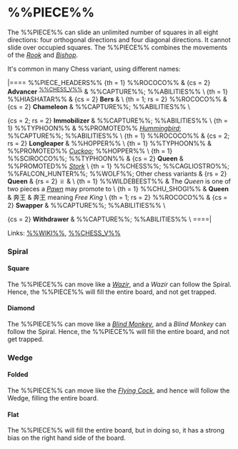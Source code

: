 # %%PIECE%%

The %%PIECE%% can slide an unlimited number of squares in all eight 
directions: four orthogonal directions and four diagonal directions.
It cannot slide over occupied squares. The %%PIECE%% combines the
movements of the [*Rook*](rook.html) and [*Bishop*](bishop.html).

It's common in many Chess variant, using different names:

|====
%%PIECE_HEADERS%%
  {th = 1}  %%ROCOCO%%
& {cs = 2}  **Advancer** <sup>[%%CHESS_V%%](#piece:advancer)</sup>
&           %%CAPTURE%%; %%ABILITIES%% \\
  {th = 1}  %%HIASHATAR%%
& {cs = 2}  **Bers**
&           \\
  {th = 1; rs = 2}  %%ROCOCO%%
& {cs = 2}  **Chameleon**
&           %%CAPTURE%%; %%ABILITIES%% \\
  
  {cs = 2; rs = 2}
            **Immobilizer**
&           %%CAPTURE%%; %%ABILITIES%% \\
  {th = 1}  %%TYPHOON%%
&           %%PROMOTED%% [*Hummingbird*](hummingbird.html);
            %%CAPTURE%%; %%ABILITIES%% \\
  {th = 1}  %%ROCOCO%%
& {cs = 2; rs = 2}
            **Longleaper**
&           %%HOPPER%% \\
  {th = 1}  %%TYPHOON%%
&           %%PROMOTED%% [*Cuckoo*](cuckoo.html); %%HOPPER%% \\
  {th = 1}  %%SCIROCCO%%; %%TYPHOON%%
& {cs = 2}  **Queen**
&           %%PROMOTED%% [*Stork*](alfil.html?piece=stork) \\
  {th = 1}  %%CHESS%%; %%CAGLIOSTRO%%; %%FALCON_HUNTER%%;
            %%WOLF%%; Other chess variants
& {rs = 2}  **Queen** & {rs = 2} &#x2655;
&           \\
  {th = 1}  %%WILDEBEEST%%
&           The *Queen* is one of two pieces a [*Pawn*](pawn.html)
            may promote to \\
  {th = 1}  %%CHU_SHOGI%%
&           **Queen** & &#x5954;&#x738B;
&           &#x5954;&#x738B; meaning *Free King* \\
  {th = 1; rs = 2}
            %%ROCOCO%%
& {cs = 2}  **Swapper**
&           %%CAPTURE%%; %%ABILITIES%% \\

  {cs = 2}  **Withdrawer**
&           %%CAPTURE%%; %%ABILITIES%% \\
====|
      
Links: [%%WIKI%%](#wiki:Queen_(chess)),
       [%%CHESS_V%%](#piece:queen)

### Spiral

#### Square

The %%PIECE%% can move like a [*Wazir*](wazir.html), and a *Wazir* 
can follow the Spiral. Hence, the %%PIECE%% will fill the entire board,
and not get trapped.

#### Diamond

The %%PIECE%% can move like a [*Blind Monkey*](blind_monkey.html),
and a *Blind Monkey* can follow the Spiral. Hence, the %%PIECE%%
will fill the entire board, and not get trapped.

### Wedge

#### Folded

The %%PIECE%% can move like the [*Flying Cock*](flying_cock.html), and
hence will follow the Wedge, filling the entire board.

#### Flat

The %%PIECE%% will fill the entire board, but in doing so, it has a 
strong bias on the right hand side of the board. 
